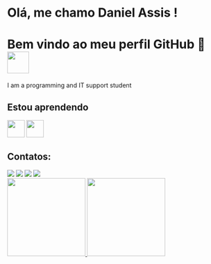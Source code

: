 # Olá, me chamo Daniel Assis ! 
# Bem vindo ao meu perfil GitHub 👋 <img src="https://media.giphy.com/media/mGcNjsfWAjY5AEZNw6/giphy.gif" width="50">
I am a programming and IT support student

 ## Estou aprendendo

<img loading="lazy" src="https://cdn.jsdelivr.net/gh/devicons/devicon/icons/java/java-original.svg" width="40" height="40"/> <img loading="lazy" src="https://cdn.jsdelivr.net/gh/devicons/devicon/icons/linux/linux-original.svg" width="40" height="40"/>

## Contatos:

<div>
<a href="https://youtube.com/@cheinplays?si=UosamMcyT4SJcMKx" target="_blank"><img loading="lazy" src="https://img.shields.io/badge/YouTube-FF0000?style=for-the-badge&logo=youtube&logoColor=white" target="_blank"></a>
<a href="https://instagram.com/daniiel_cwb" target="_blank"><img loading="lazy" src="https://img.shields.io/badge/-Instagram-%23E4405F?style=for-the-badge&logo=instagram&logoColor=white" target="_blank"></a>
<a href = "mailto:contato@dannieliradokr"><img loading="lazy" src="https://img.shields.io/badge/Gmail-D14836?style=for-the-badge&logo=gmail&logoColor=white" target="_blank"></a>
<a href="https://www.linkedin.com/in/daniel-assis-88b9772ab" target="_blank"><img loading="lazy" src="https://img.shields.io/badge/-LinkedIn-%230077B5?style=for-the-badge&logo=linkedin&logoColor=white" target="_blank"></a>   
</div>

<div>
<a href="https://github.com/GitDanHuby">
<img loading="lazy" height="180em" src="https://github-readme-stats.vercel.app/api/top-langs/?username=GitDanHuby&layout=compact&langs_count=7&theme=dracula"/>
<img loading="lazy" height="180em" src="https://github-readme-stats.vercel.app/api?username=GitDanHuby&show_icons=true&theme=dracula&include_all_commits=true&count_private=true"/>
</div>
